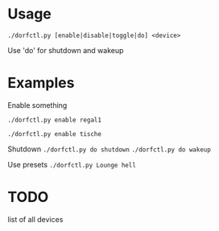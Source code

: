 # Usage

`./dorfctl.py [enable|disable|toggle|do] <device>`

Use 'do' for shutdown and wakeup


# Examples
Enable something

`./dorfctl.py enable regal1`

`./dorfctl.py enable tische`

Shutdown
`./dorfctl.py do shutdown`
`./dorfctl.py do wakeup`

Use presets
`./dorfctl.py Lounge hell`

# TODO
list of all devices
